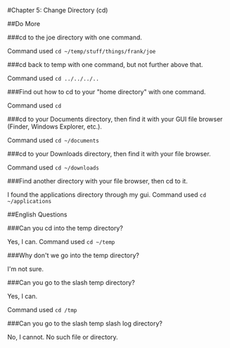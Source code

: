 #Chapter 5: Change Directory (cd)

##Do More

###cd to the joe directory with one command.

Command used `cd ~/temp/stuff/things/frank/joe`

###cd back to temp with one command, but not further above that.

Command used `cd ../../../..`

###Find out how to cd to your "home directory" with one command.

Command used `cd`

###cd to your Documents directory, then find it with your GUI file browser (Finder, Windows Explorer, etc.).

Command used `cd ~/documents`

###cd to your Downloads directory, then find it with your file browser.

Command used `cd ~/downloads`

###Find another directory with your file browser, then cd to it.

I found the applications directory through my gui. 
Command used `cd ~/applications`

##English Questions

###Can you cd into the temp directory?
   
Yes, I can. 
Command used `cd ~/temp`

###Why don't we go into the temp directory?

I'm not sure.
   
###Can you go to the slash temp directory?
   
Yes, I can. 

Command used `cd /tmp`

###Can you go to the slash temp slash log directory?

No, I cannot. No such file or directory.
